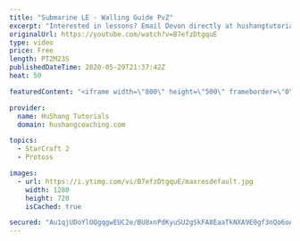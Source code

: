 ```yaml
---
title: "Submarine LE - Walling Guide PvZ"
excerpt: "Interested in lessons? Email Devon directly at hushangtutorials@outlook.com ------------------------------------------------------------------------------------------------------- Want to support HuShang Tutorials directly? Patreon is a website where you can contribute a monthly donation that will help"
originalUrl: https://youtube.com/watch?v=B7efzDtgquE
type: video
price: Free
length: PT2M23S
publishedDateTime: 2020-05-29T21:37:42Z
heat: 50

featuredContent: "<iframe width=\"800\" height=\"500\" frameborder=\"0\" src=\"https://www.youtube.com/embed/B7efzDtgquE\" allow=\"accelerometer; autoplay; encrypted-media; gyroscope; picture-in-picture\" allowfullscreen></iframe>"

provider:
  name: HuShang Tutorials
  domain: hushangcoaching.com

topics:
  - StarCraft 2
  - Protoss

images:
  - url: https://i.ytimg.com/vi/B7efzDtgquE/maxresdefault.jpg
    width: 1280
    height: 720
    isCached: true

secured: "Au1qjUDoYlOQgqgwEUC2e/BU8xnPdKyuSU2gSkFA8EaaTkNXA9E0gf3nQo6oAzAG2QCYXmD8aHayZBx442g8ESLw3z/riibtD4BDlXrCcr3aIFdUiKGps9vVaaE3QIbKWXUJzVs3m4YWeQmfjgY44/zr5yqTjRaocajKsguBB+AgWgKZ0TVbJaWubHI7afdRN0GBFjbTeJ9KM0sRoZaaUgNfU0cuhjJX+8+biz3zAzvs3ezU1sPxwj4QWzLBj3RwJ0kju1IZ22eii8r1duSOWYObU+2CkgEqynys26IerU/zkMvTvW+7zR/o3Q2AhJbFua5ZkKOeL0b2HCtJ3IwjdpdclhESvK8l+t5msur4Ah2WPT9hEi3982f7bEuTdhy7vGX/eW87qVTR0rpc8s7Gj6IAh4m3jscq8n09p9NFVmQ=;0oi5s486G+Q5XYQMFpC/tg=="
---
```


